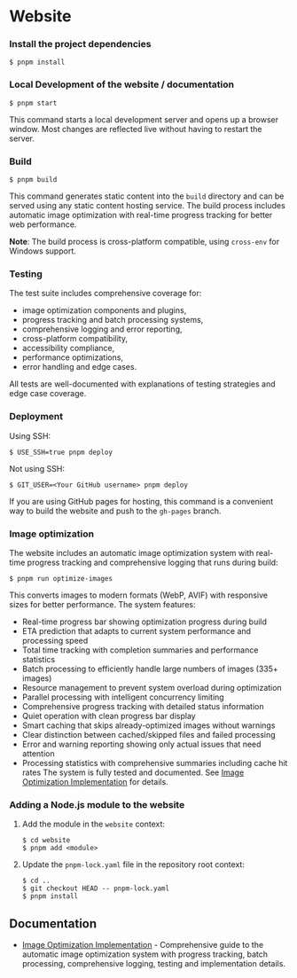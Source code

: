 # Website

### Install the project dependencies

```shell-session
$ pnpm install
```

### Local Development of the website / documentation

```shell-session
$ pnpm start
```

This command starts a local development server and opens up a browser window. Most changes are reflected live without having to restart the server.

### Build

```shell-session
$ pnpm build
```

This command generates static content into the `build` directory and can be served using any static content hosting service. The build process includes automatic image optimization with real-time progress tracking for better web performance.

**Note**: The build process is cross-platform compatible, using `cross-env` for Windows support.

### Testing

The test suite includes comprehensive coverage for:

- image optimization components and plugins,
- progress tracking and batch processing systems,
- comprehensive logging and error reporting,
- cross-platform compatibility,
- accessibility compliance,
- performance optimizations,
- error handling and edge cases.

All tests are well-documented with explanations of testing strategies and edge case coverage.

### Deployment

Using SSH:

```shell-session
$ USE_SSH=true pnpm deploy
```

Not using SSH:

```shell-session
$ GIT_USER=<Your GitHub username> pnpm deploy
```

If you are using GitHub pages for hosting, this command is a convenient way to build the website and push to the `gh-pages` branch.

### Image optimization

The website includes an automatic image optimization system with real-time progress tracking and comprehensive logging that runs during build:

```shell-session
$ pnpm run optimize-images
```

This converts images to modern formats (WebP, AVIF) with responsive sizes for better performance. The system features:

- Real-time progress bar showing optimization progress during build
- ETA prediction that adapts to current system performance and processing speed
- Total time tracking with completion summaries and performance statistics
- Batch processing to efficiently handle large numbers of images (335+ images)
- Resource management to prevent system overload during optimization
- Parallel processing with intelligent concurrency limiting
- Comprehensive progress tracking with detailed status information
- Quiet operation with clean progress bar display
- Smart caching that skips already-optimized images without warnings
- Clear distinction between cached/skipped files and failed processing
- Error and warning reporting showing only actual issues that need attention
- Processing statistics with comprehensive summaries including cache hit rates
  The system is fully tested and documented. See [Image Optimization Implementation](IMAGE_OPTIMIZATION_IMPLEMENTATION.md) for details.

### Adding a Node.js module to the website

1. Add the module in the `website` context:

   ```shell-session
   $ cd website
   $ pnpm add <module>
   ```

2. Update the `pnpm-lock.yaml` file in the repository root context:

   ```shell-session
   $ cd ..
   $ git checkout HEAD -- pnpm-lock.yaml
   $ pnpm install
   ```

## Documentation

- [Image Optimization Implementation](IMAGE_OPTIMIZATION_IMPLEMENTATION.md) - Comprehensive guide to the automatic image optimization system with progress tracking, batch processing, comprehensive logging, testing and implementation details.
